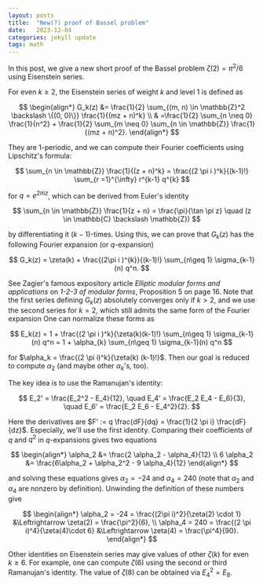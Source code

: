 ```yaml
---
layout: posts
title:  "New(?) proof of Bassel problem"
date:   2023-12-04
categories: jekyll update
tags: math
---
```


In this post, we give a new short proof of the Bassel problem $\zeta(2) = \pi^2 / 6$ using Eisenstein series.

For even $k \geq 2$, the Eisenstein series of weight $k$ and level $1$ is defined as

$$
\begin{align*}
G_k(z) &= \frac{1}{2} \sum_{(m, n) \in \mathbb{Z}^2 \backslash \{(0, 0)\}} \frac{1}{(mz + n)^k} \\
& =\frac{1}{2} \sum_{n \neq 0} \frac{1}{n^2} + \frac{1}{2} \sum_{m \neq 0} \sum_{n \in \mathbb{Z}} \frac{1}{(mz + n)^2}.
\end{align*}
$$

They are $1$-periodic, and we can compute their Fourier coefficients using Lipschitz's formula:

$$
\sum_{n \in \mathbb{Z}} \frac{1}{(z + n)^k} = \frac{(2 \pi i )^k}{(k-1)!} \sum_{r =1}^{\infty} r^{k-1} q^{k}
$$

for $q = e^{2 \pi i z}$, which can be derived from Euler's identity

$$
\sum_{n \in \mathbb{Z}} \frac{1}{z + n} = \frac{\pi}{\tan \pi z} \quad (z \in \mathbb{C} \backslash \mathbb{Z})
$$

by differentiating it $(k-1)$-times.
Using this, we can prove that $G_k(z)$ has the following Fourier expansion (or $q$-expansion)

$$
G_k(z) = \zeta(k) + \frac{(2\pi i )^{k}}{(k-1)!} \sum_{n\geq 1} \sigma_{k-1}(n) q^n.
$$

See Zagier's famous expository article *Elliptic modular forms and applications* on *1-2-3 of modular forms*, Proposition 5 on page 16.
Note that the first series defining $G_k(z)$ absolutely converges only if $k > 2$, and we use the second series for $k = 2$, which still admits the same form of the Fourier expansion
One can normalize these forms as

$$
E_k(z) = 1 + \frac{(2 \pi i )^k}{\zeta(k)(k-1)!} \sum_{n\geq 1} \sigma_{k-1}(n) q^n = 1 + \alpha_{k} \sum_{n\geq 1} \sigma_{k-1}(n) q^n
$$

for $\alpha_k = \frac{(2 \pi i)^k}{\zeta(k) (k-1)!}$.
Then our goal is reduced to compute $\alpha_2$ (and maybe other $\alpha_k$'s, too).

The key idea is to use the Ramanujan's identity:

$$
E_2' = \frac{E_2^2 - E_4}{12}, \quad E_4' = \frac{E_2 E_4 - E_6}{3}, \quad E_6' = \frac{E_2 E_6 - E_4^2}{2}.
$$

Here the derivatives are $F' := q \frac{dF}{dq} = \frac{1}{2 \pi i} \frac{dF}{dz}$.
Especially, we'll use the first identity.
Comparing their coefficients of $q$ and $q^2$ in $q$-expansions gives two equations

$$
\begin{align*}
\alpha_2 &= \frac{2 \alpha_2 - \alpha_4}{12} \\
6 \alpha_2 &= \frac{6\alpha_2 + \alpha_2^2 - 9 \alpha_4}{12}
\end{align*}
$$

and solving these equations gives $\alpha_2 = -24$ and $\alpha_4 = 240$ (note that $\alpha_2$ and $\alpha_4$ are nonzero by definition).
Unwinding the definition of these numbers give

$$
\begin{align*}
\alpha_2 = -24 = \frac{(2\pi i)^2}{\zeta(2) \cdot 1} &\Leftrightarrow \zeta(2) = \frac{\pi^2}{6}, \\
\alpha_4 = 240 = \frac{(2 \pi i)^4}{\zeta(4)\cdot 6} &\Leftrightarrow \zeta(4) = \frac{\pi^4}{90}.
\end{align*}
$$

Other identities on Eisenstein series may give values of other $\zeta(k)$ for even $k \geq 6$.
For example, one can compute $\zeta(6)$ using the second or third Ramanujan's identity.
The value of $\zeta(8)$ can be obtained via $E_4^2 = E_8$.
